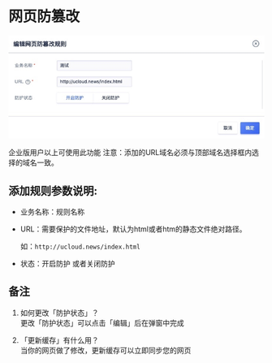 # 网页防篡改
![](/images/15971450555016.jpg)

企业版用户以上可使用此功能 注意：添加的URL域名必须与顶部域名选择框内选择的域名一致。

## 添加规则参数说明:

  - 业务名称：规则名称
  - URL：需要保护的文件地址，默认为html或者htm的静态文件绝对路径。

    如：``http://ucloud.news/index.html``

  - 状态：开启防护 或者关闭防护

## 备注

1. 如何更改「防护状态」？  
   更改「防护状态」可以点击「编辑」后在弹窗中完成

2. 「更新缓存」有什么用？  
   当你的网页做了修改，更新缓存可以立即同步您的网页

